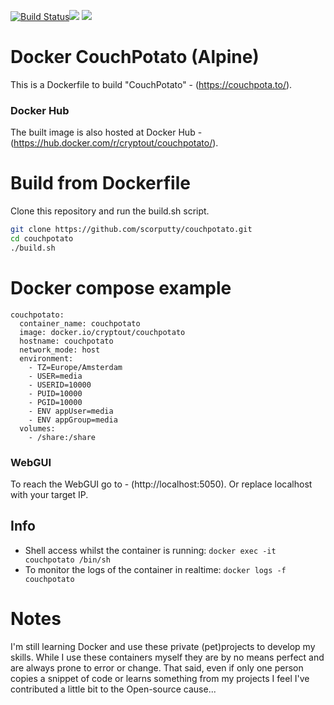 [![Build Status](https://travis-ci.org/scorputty/couchpotato.svg?branch=master)](https://travis-ci.org/scorputty/couchpotato)[![](https://images.microbadger.com/badges/image/cryptout/couchpotato.svg)](https://microbadger.com/images/cryptout/couchpotato "Get your own image badge on microbadger.com") [![](https://images.microbadger.com/badges/version/cryptout/couchpotato.svg)](https://microbadger.com/images/cryptout/couchpotato "Get your own version badge on microbadger.com")

# Docker CouchPotato (Alpine)

This is a Dockerfile to build "CouchPotato" - (https://couchpota.to/).

### Docker Hub
The built image is also hosted at Docker Hub - (https://hub.docker.com/r/cryptout/couchpotato/).

# Build from Dockerfile
Clone this repository and run the build.sh script.
```sh
git clone https://github.com/scorputty/couchpotato.git
cd couchpotato
./build.sh
```

# Docker compose example
```
couchpotato:
  container_name: couchpotato
  image: docker.io/cryptout/couchpotato
  hostname: couchpotato
  network_mode: host
  environment:
    - TZ=Europe/Amsterdam
    - USER=media
    - USERID=10000
    - PUID=10000
    - PGID=10000
    - ENV appUser=media
    - ENV appGroup=media
  volumes:
    - /share:/share
```

### WebGUI
To reach the WebGUI go to - (http://localhost:5050).
Or replace localhost with your target IP.

## Info
* Shell access whilst the container is running: `docker exec -it couchpotato /bin/sh`
* To monitor the logs of the container in realtime: `docker logs -f couchpotato`

# Notes
I'm still learning Docker and use these private (pet)projects to develop my skills.
While I use these containers myself they are by no means perfect and are always prone to error or change.
That said, even if only one person copies a snippet of code or learns something from my projects I feel I've contributed a little bit to the Open-source cause...
